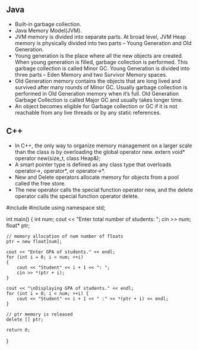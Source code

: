 ## Java
* Built-in garbage collection.
* Java Memory Model(JVM).
* JVM memory is divided into separate parts. At broad level, JVM Heap memory is physically divided into two parts – Young Generation and Old Generation.
* Young generation is the place where all the new objects are created. When young generation is filled, garbage collection is performed. This garbage collection is called Minor GC. Young Generation is divided into three parts – Eden Memory and two Survivor Memory spaces.
* Old Generation memory contains the objects that are long lived and survived after many rounds of Minor GC. Usually garbage collection is performed in Old Generation memory when it’s full. Old Generation Garbage Collection is called Major GC and usually takes longer time.
* An object becomes eligible for Garbage collection or GC if it is not reachable from any live threads or by any static references.

## C++
* In C++, the only way to organize memory management on a larger scale than the class is by overloading the global operator new.
extern void* operator new(size_t, class Heap&);
* A smart pointer type is defined as any class type that overloads operator->, operator*, or operator->*.
* New and Delete operators allocate memory for objects from a pool called the free store.
* The new operator calls the special function operator new, and the delete operator calls the special function operator delete.


#include <iostream>
#include <cstring>
using namespace std;

int main()
{
    int num;
    cout << "Enter total number of students: ";
    cin >> num;
    float* ptr;
    
    // memory allocation of num number of floats
    ptr = new float[num];

    cout << "Enter GPA of students." << endl;
    for (int i = 0; i < num; ++i)
    {
        cout << "Student" << i + 1 << ": ";
        cin >> *(ptr + i);
    }

    cout << "\nDisplaying GPA of students." << endl;
    for (int i = 0; i < num; ++i) {
        cout << "Student" << i + 1 << " :" << *(ptr + i) << endl;
    }

    // ptr memory is released
    delete [] ptr;

    return 0;
}
